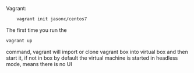Vagrant:

```bash
    vagrant init jasonc/centos7
```

The first time you run the
```bash 
vagrant up
``` 
command, vagrant will import or clone vagrant box into virtual box and then start it, if not in box 
by default the virtual machine is started in headless mode, means there is no UI


